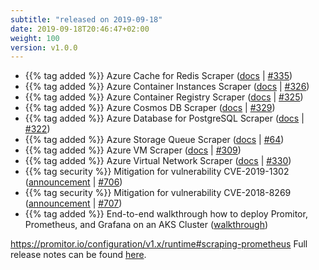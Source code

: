 ```yaml
---
subtitle: "released on 2019-09-18"
date: 2019-09-18T20:46:47+02:00
weight: 100
version: v1.0.0
---
```


- {{% tag added %}} Azure Cache for Redis Scraper
([docs](https://promitor.io/configuration/v1.x/metrics/redis-cache) | [#335](https://github.com/tomkerkhove/promitor/issues/335))
- {{% tag added %}} Azure Container Instances Scraper ([docs](https://promitor.io/configuration/v1.x/metrics/container-instances) | [#326](https://github.com/tomkerkhove/promitor/issues/326))
- {{% tag added %}} Azure Container Registry Scraper ([docs](https://promitor.io/configuration/v1.x/metrics/container-registry) | [#325](https://github.com/tomkerkhove/promitor/issues/325))
- {{% tag added %}} Azure Cosmos DB Scraper ([docs](https://promitor.io/configuration/v1.x/metrics/cosmos-db) | [#329](https://github.com/tomkerkhove/promitor/issues/329))
- {{% tag added %}} Azure Database for PostgreSQL Scraper ([docs](https://promitor.io/configuration/v1.x/metrics/postgresql) | [#322](https://github.com/tomkerkhove/promitor/issues/322))
- {{% tag added %}} Azure Storage Queue Scraper ([docs](https://promitor.io/configuration/v1.x/metrics/storage-queue) | [#64](https://github.com/tomkerkhove/promitor/issues/64))
- {{% tag added %}} Azure VM Scraper ([docs](https://promitor.io/configuration/v1.x/metrics/virtual-machine) | [#309](https://github.com/tomkerkhove/promitor/issues/309))
- {{% tag added %}} Azure Virtual Network Scraper ([docs](https://promitor.io/configuration/v1.x/metrics/network-interface) | [#330](https://github.com/tomkerkhove/promitor/issues/330))
- {{% tag security %}} Mitigation for vulnerability CVE-2019-1302 ([announcement](https://github.com/aspnet/Announcements/issues/384) | [#706](https://github.com/tomkerkhove/promitor/issues/706))
- {{% tag security %}} Mitigation for vulnerability CVE-2018-8269 ([announcement](https://github.com/aspnet/Announcements/issues/385) | [#707](https://github.com/tomkerkhove/promitor/issues/707))
- {{% tag added %}} End-to-end walkthrough how to deploy Promitor, Prometheus, and Grafana on an AKS Cluster ([walkthrough](https://promitor.io/walkthrough/))

https://promitor.io/configuration/v1.x/runtime#scraping-prometheus
Full release notes can be found [here](https://github.com/tomkerkhove/promitor/releases/tag/1.0.0).
